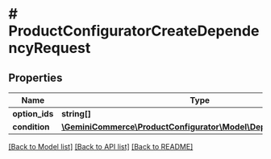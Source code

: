 # # ProductConfiguratorCreateDependencyRequest


## Properties


Name | Type | Description | Notes
------------ | ------------- | ------------- | -------------
**option_ids**| **string[]** |   | [optional]
**condition**| [**\GeminiCommerce\ProductConfigurator\Model\DependencyCondition**](DependencyCondition.md) |   | [optional]


[[Back to Model list]](../../README.md#models) [[Back to API list]](../../README.md#endpoints) [[Back to README]](../../README.md)